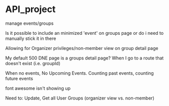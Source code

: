 # API_project

<!-- create event isn't dispatching -->

manage events/groups

Is it possible to include an minimized 'event' on groups page or do i need to manually stick it in there

Allowing for Organizer privileges/non-member view on group detail page

My default 500 DNE page is a groups detail page?  When I go to a route that doesn't exist (i.e. groupId)

When no events, No Upcoming Events.  Counting past events, counting future events

font awesome isn't showing up


Need to:
Update,
Get all User Groups (organizer view vs. non-member)

